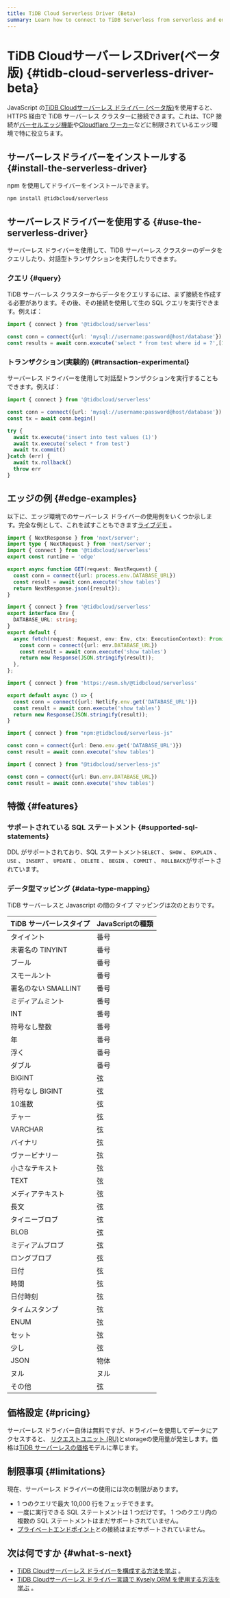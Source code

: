 ```yaml
---
title: TiDB Cloud Serverless Driver (Beta)
summary: Learn how to connect to TiDB Serverless from serverless and edge environments over HTTP.
---
```


# TiDB CloudサーバーレスDriver(ベータ版) {#tidb-cloud-serverless-driver-beta}

JavaScript の[TiDB Cloudサーバーレス ドライバー (ベータ版)](https://github.com/tidbcloud/serverless-js)を使用すると、HTTPS 経由で TiDB サーバーレス クラスターに接続できます。これは、TCP 接続が[バーセルエッジ機能](https://vercel.com/docs/functions/edge-functions)や[Cloudflare ワーカー](https://workers.cloudflare.com/)などに制限されているエッジ環境で特に役立ちます。

## サーバーレスドライバーをインストールする {#install-the-serverless-driver}

npm を使用してドライバーをインストールできます。

```bash
npm install @tidbcloud/serverless
```

## サーバーレスドライバーを使用する {#use-the-serverless-driver}

サーバーレス ドライバーを使用して、TiDB サーバーレス クラスターのデータをクエリしたり、対話型トランザクションを実行したりできます。

### クエリ {#query}

TiDB サーバーレス クラスターからデータをクエリするには、まず接続を作成する必要があります。その後、その接続を使用して生の SQL クエリを実行できます。例えば：

```ts
import { connect } from '@tidbcloud/serverless'

const conn = connect({url: 'mysql://username:password@host/database'})
const results = await conn.execute('select * from test where id = ?',[1])
```

### トランザクション(実験的) {#transaction-experimental}

サーバーレス ドライバーを使用して対話型トランザクションを実行することもできます。例えば：

```ts
import { connect } from '@tidbcloud/serverless'

const conn = connect({url: 'mysql://username:password@host/database'})
const tx = await conn.begin()

try {
  await tx.execute('insert into test values (1)')
  await tx.execute('select * from test')
  await tx.commit()
}catch (err) {
  await tx.rollback()
  throw err
}
```

## エッジの例 {#edge-examples}

以下に、エッジ環境でのサーバーレス ドライバーの使用例をいくつか示します。完全な例として、これを試すこともできます[ライブデモ](https://github.com/tidbcloud/car-sales-insight) 。

<SimpleTab>

<div label="Vercel Edge Function">

```ts
import { NextResponse } from 'next/server';
import type { NextRequest } from 'next/server';
import { connect } from '@tidbcloud/serverless'
export const runtime = 'edge'

export async function GET(request: NextRequest) {
  const conn = connect({url: process.env.DATABASE_URL})
  const result = await conn.execute('show tables')
  return NextResponse.json({result});
}
```

</div>

<div label="Cloudflare Workers">

```ts
import { connect } from '@tidbcloud/serverless'
export interface Env {
  DATABASE_URL: string;
}
export default {
  async fetch(request: Request, env: Env, ctx: ExecutionContext): Promise<Response> {
    const conn = connect({url: env.DATABASE_URL})
    const result = await conn.execute('show tables')
    return new Response(JSON.stringify(result));
  },
};
```

</div>

<div label="Netlify Edge Function">

```ts
import { connect } from 'https://esm.sh/@tidbcloud/serverless'

export default async () => {
  const conn = connect({url: Netlify.env.get('DATABASE_URL')})
  const result = await conn.execute('show tables')
  return new Response(JSON.stringify(result));
}
```

</div>

<div label="Deno">

```ts
import { connect } from "npm:@tidbcloud/serverless-js"

const conn = connect({url: Deno.env.get('DATABASE_URL')})
const result = await conn.execute('show tables')
```

</div>

<div label="Bun">

```ts
import { connect } from "@tidbcloud/serverless-js"

const conn = connect({url: Bun.env.DATABASE_URL})
const result = await conn.execute('show tables')
```

</div>

</SimpleTab>

## 特徴 {#features}

### サポートされている SQL ステートメント {#supported-sql-statements}

DDL がサポートされており、SQL ステートメント`SELECT` 、 `SHOW` 、 `EXPLAIN` 、 `USE` 、 `INSERT` 、 `UPDATE` 、 `DELETE` 、 `BEGIN` 、 `COMMIT` 、 `ROLLBACK`がサポートされています。

### データ型マッピング {#data-type-mapping}

TiDB サーバーレスと Javascript の間のタイプ マッピングは次のとおりです。

| TiDB サーバーレスタイプ | JavaScriptの種類 |
| -------------- | ------------- |
| タイイント          | 番号            |
| 未署名の TINYINT   | 番号            |
| ブール            | 番号            |
| スモールント         | 番号            |
| 署名のない SMALLINT | 番号            |
| ミディアムミント       | 番号            |
| INT            | 番号            |
| 符号なし整数         | 番号            |
| 年              | 番号            |
| 浮く             | 番号            |
| ダブル            | 番号            |
| BIGINT         | 弦             |
| 符号なし BIGINT    | 弦             |
| 10進数           | 弦             |
| チャー            | 弦             |
| VARCHAR        | 弦             |
| バイナリ           | 弦             |
| ヴァービナリー        | 弦             |
| 小さなテキスト        | 弦             |
| TEXT           | 弦             |
| メディアテキスト       | 弦             |
| 長文             | 弦             |
| タイニーブロブ        | 弦             |
| BLOB           | 弦             |
| ミディアムブロブ       | 弦             |
| ロングブロブ         | 弦             |
| 日付             | 弦             |
| 時間             | 弦             |
| 日付時刻           | 弦             |
| タイムスタンプ        | 弦             |
| ENUM           | 弦             |
| セット            | 弦             |
| 少し             | 弦             |
| JSON           | 物体            |
| ヌル             | ヌル            |
| その他            | 弦             |

## 価格設定 {#pricing}

サーバーレス ドライバー自体は無料ですが、ドライバーを使用してデータにアクセスすると、 [リクエストユニット (RU)](/tidb-cloud/tidb-cloud-glossary.md#request-unit)とstorageの使用量が発生します。価格は[TiDB サーバーレスの価格](https://www.pingcap.com/tidb-serverless-pricing-details/)モデルに準じます。

## 制限事項 {#limitations}

現在、サーバーレス ドライバーの使用には次の制限があります。

-   1 つのクエリで最大 10,000 行をフェッチできます。
-   一度に実行できる SQL ステートメントは 1 つだけです。 1 つのクエリ内の複数の SQL ステートメントはまだサポートされていません。
-   [プライベートエンドポイント](/tidb-cloud/set-up-private-endpoint-connections-serverless.md)との接続はまだサポートされていません。

## 次は何ですか {#what-s-next}

-   [TiDB Cloudサーバーレス ドライバーを構成する方法を学ぶ](/tidb-cloud/serverless-driver-config.md) 。
-   [TiDB Cloudサーバーレス ドライバー言語で Kysely ORM を使用する方法を学ぶ](https://github.com/tidbcloud/kysely) 。
